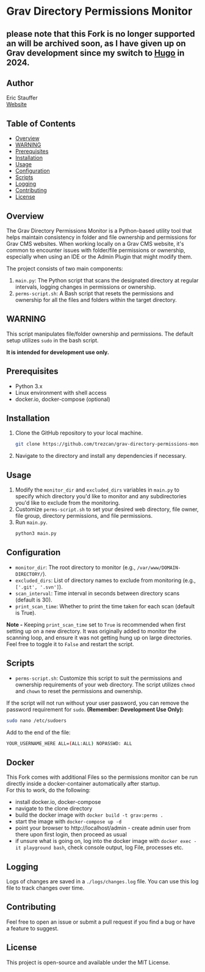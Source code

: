 # Grav Directory Permissions Monitor

## please note that this Fork is no longer supported an will be archived soon, as I have given up on Grav development since my switch to [Hugo](https://gohugo.io) in 2024.

## Author
Eric Stauffer  
[Website](https://www.ericjstauffer.com)

## Table of Contents

- [Overview](#overview)
- [WARNING](#warning)
- [Prerequisites](#prerequisites)
- [Installation](#installation)
- [Usage](#usage)
- [Configuration](#configuration)
- [Scripts](#scripts)
- [Logging](#logging)
- [Contributing](#contributing)
- [License](#license)

## Overview

The Grav Directory Permissions Monitor is a Python-based utility tool that helps maintain consistency in folder and file ownership and permissions for Grav CMS websites. When working locally on a Grav CMS website, it's common to encounter issues with folder/file permissions or ownership, especially when using an IDE or the Admin Plugin that might modify them.

The project consists of two main components:
1. `main.py`: The Python script that scans the designated directory at regular intervals, logging changes in permissions or ownership.
2. `perms-script.sh`: A Bash script that resets the permissions and ownership for all the files and folders within the target directory.

## WARNING

This script manipulates file/folder ownership and permissions. The default setup utilizes `sudo` in the bash script. 

**It is intended for development use only.**

## Prerequisites

- Python 3.x
- Linux environment with shell access
- docker.io, docker-compose (optional)

## Installation

1. Clone the GitHub repository to your local machine.
    ```bash
    git clone https://github.com/trezcan/grav-directory-permissions-monitor.git
    ```
2. Navigate to the directory and install any dependencies if necessary.

## Usage

1. Modify the `monitor_dir` and `excluded_dirs` variables in `main.py` to specify which directory you'd like to monitor and any subdirectories you'd like to exclude from the monitoring.
2. Customize `perms-script.sh` to set your desired web directory, file owner, file group, directory permissions, and file permissions.
3. Run `main.py`.
    ```bash
    python3 main.py
    ```

## Configuration

- `monitor_dir`: The root directory to monitor (e.g., `/var/www/DOMAIN-DIRECTORY/`).
- `excluded_dirs`: List of directory names to exclude from monitoring (e.g., `['.git', '.svn']`).
- `scan_interval`: Time interval in seconds between directory scans (default is 30).
- `print_scan_time`: Whether to print the time taken for each scan (default is True). 

**Note -** Keeping `print_scan_time` set to `True` is recommended when first setting up on a new directory. It was originally added to monitor the scanning loop, and ensure it was not getting hung up on large directories. Feel free to toggle it to `False` and restart the script.

## Scripts

- `perms-script.sh`: Customize this script to suit the permissions and ownership requirements of your web directory. The script utilizes `chmod` and `chown` to reset the permissions and ownership.

If the script will not run without your user password, you can remove the password requirement for `sudo`. **(Remember: Development Use Only):**


```bash
sudo nano /etc/sudoers
```

Add to the end of the file:

```bash
YOUR_USERNAME_HERE ALL=(ALL:ALL) NOPASSWD: ALL
```
## Docker
This Fork comes with additional Files so the permissions monitor can be run directly inside a docker-container automatically after startup.  
For this to work, do the following:
* install docker.io, docker-compose
* navigate to the clone directory
* build the docker image with ```docker build -t grav:perms .```
* start the image with ```docker-compose up -d```
* point your browser to http://localhost/admin - create admin user from there upon first login, then proceed as usual
* if unsure what is going on, log into the docker image with ```docker exec -it playground bash```, check console output, log File, processes etc.

## Logging

Logs of changes are saved in a `./logs/changes.log` file. You can use this log file to track changes over time.

## Contributing

Feel free to open an issue or submit a pull request if you find a bug or have a feature to suggest.

## License

This project is open-source and available under the MIT License.
